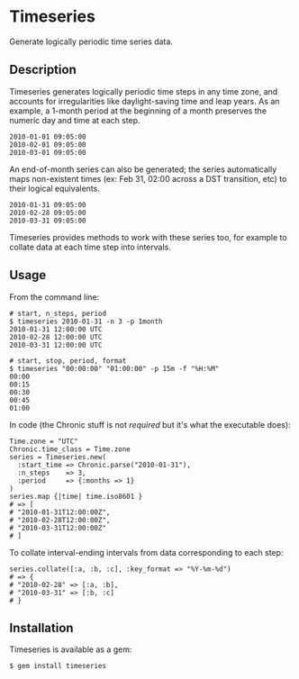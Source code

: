 # Timeseries

Generate logically periodic time series data.

## Description

Timeseries generates logically periodic time steps in any time zone, and
accounts for irregularities like daylight-saving time and leap years. As an
example, a 1-month period at the beginning of a month preserves the numeric
day and time at each step.

    2010-01-01 09:05:00
    2010-02-01 09:05:00
    2010-03-01 09:05:00

An end-of-month series can also be generated; the series automatically maps
non-existent times (ex: Feb 31, 02:00 across a DST transition, etc) to their
logical equivalents.

    2010-01-31 09:05:00
    2010-02-28 09:05:00
    2010-03-31 09:05:00

Timeseries provides methods to work with these series too, for example to
collate data at each time step into intervals.

## Usage

From the command line:

    # start, n_steps, period
    $ timeseries 2010-01-31 -n 3 -p 1month
    2010-01-31 12:00:00 UTC
    2010-02-28 12:00:00 UTC
    2010-03-31 12:00:00 UTC

    # start, stop, period, format
    $ timeseries "00:00:00" "01:00:00" -p 15m -f "%H:%M"
    00:00
    00:15
    00:30
    00:45
    01:00

In code (the Chronic stuff is not *required* but it's what the executable does):

    Time.zone = "UTC"
    Chronic.time_class = Time.zone
    series = Timeseries.new(
      :start_time => Chronic.parse("2010-01-31"),
      :n_steps    => 3,
      :period     => {:months => 1}
    )
    series.map {|time| time.iso8601 }
    # => [
    # "2010-01-31T12:00:00Z",
    # "2010-02-28T12:00:00Z",
    # "2010-03-31T12:00:00Z"
    # ]

To collate interval-ending intervals from data corresponding to each step:

    series.collate([:a, :b, :c], :key_format => "%Y-%m-%d")
    # => {
    # "2010-02-28" => [:a, :b],
    # "2010-03-31" => [:b, :c]
    # }

## Installation

Timeseries is available as a gem:

    $ gem install timeseries
